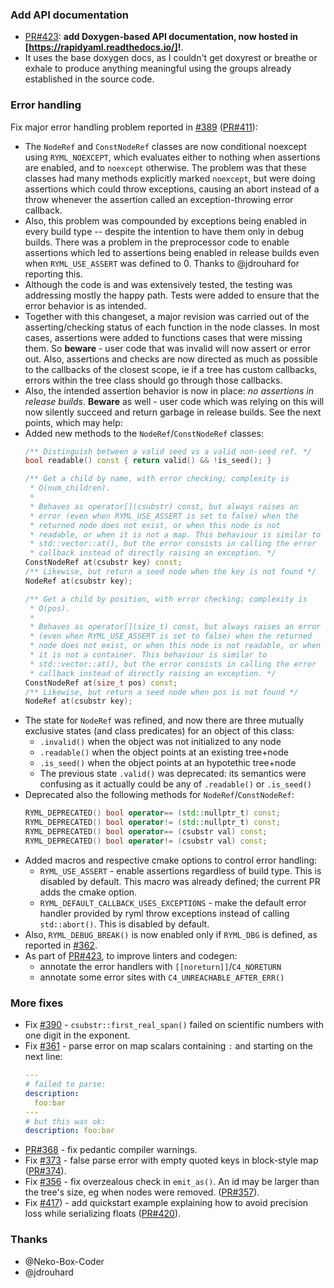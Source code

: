 ### Add API documentation

- [PR#423](https://github.com/biojppm/rapidyaml/pull/423): **add Doxygen-based API documentation, now hosted in [https://rapidyaml.readthedocs.io/]!**.
- It uses the base doxygen docs, as I couldn't get doxyrest or breathe or exhale to produce anything meaningful using the groups already established in the source code.

### Error handling

Fix major error handling problem reported in [#389](https://github.com/biojppm/rapidyaml/issues/389) ([PR#411](https://github.com/biojppm/rapidyaml/pull/411)):

  - The `NodeRef` and `ConstNodeRef` classes are now conditional noexcept using `RYML_NOEXCEPT`, which evaluates either to nothing when assertions are enabled, and to `noexcept` otherwise. The problem was that these classes had many methods explicitly marked `noexcept`, but were doing assertions which could throw exceptions, causing an abort instead of a throw whenever the assertion called an exception-throwing error callback.
  - Also, this problem was compounded by exceptions being enabled in every build type -- despite the intention to have them only in debug builds. There was a problem in the preprocessor code to enable assertions which led to assertions being enabled in release builds even when `RYML_USE_ASSERT` was defined to 0. Thanks to @jdrouhard for reporting this.
  - Although the code is and was extensively tested, the testing was addressing mostly the happy path. Tests were added to ensure that the error behavior is as intended.
  - Together with this changeset, a major revision was carried out of the asserting/checking status of each function in the node classes. In most cases, assertions were added to functions cases that were missing them. So **beware** - user code that was invalid will now assert or error out. Also, assertions and checks are now directed as much as possible to the callbacks of the closest scope, ie if a tree has custom callbacks, errors within the tree class should go through those callbacks.
  - Also, the intended assertion behavior is now in place: *no assertions in release builds*. **Beware** as well - user code which was relying on this will now silently succeed and return garbage in release builds. See the next points, which may help:
  - Added new methods to the `NodeRef`/`ConstNodeRef` classes:
    ```c++
    /** Distinguish between a valid seed vs a valid non-seed ref. */
    bool readable() const { return valid() && !is_seed(); }

    /** Get a child by name, with error checking; complexity is
     * O(num_children).
     *
     * Behaves as operator[](csubstr) const, but always raises an
     * error (even when RYML_USE_ASSERT is set to false) when the
     * returned node does not exist, or when this node is not
     * readable, or when it is not a map. This behaviour is similar to
     * std::vector::at(), but the error consists in calling the error
     * callback instead of directly raising an exception. */
    ConstNodeRef at(csubstr key) const;
    /** Likewise, but return a seed node when the key is not found */
    NodeRef at(csubstr key);

    /** Get a child by position, with error checking; complexity is
     * O(pos).
     *
     * Behaves as operator[](size_t) const, but always raises an error
     * (even when RYML_USE_ASSERT is set to false) when the returned
     * node does not exist, or when this node is not readable, or when
     * it is not a container. This behaviour is similar to
     * std::vector::at(), but the error consists in calling the error
     * callback instead of directly raising an exception. */
    ConstNodeRef at(size_t pos) const;
    /** Likewise, but return a seed node when pos is not found */
    NodeRef at(csubstr key);
    ```
  - The state for `NodeRef` was refined, and now there are three mutually exclusive states (and class predicates) for an object of this class:
    - `.invalid()` when the object was not initialized to any node
    - `.readable()` when the object points at an existing tree+node
    - `.is_seed()` when the object points at an hypotethic tree+node
    - The previous state `.valid()` was deprecated: its semantics were confusing as it actually could be any of `.readable()` or `.is_seed()`
  - Deprecated also the following methods for `NodeRef`/`ConstNodeRef`:
    ```c++
    RYML_DEPRECATED() bool operator== (std::nullptr_t) const;
    RYML_DEPRECATED() bool operator!= (std::nullptr_t) const;
    RYML_DEPRECATED() bool operator== (csubstr val) const;
    RYML_DEPRECATED() bool operator!= (csubstr val) const;
    ```
  - Added macros and respective cmake options to control error handling:
    - `RYML_USE_ASSERT` - enable assertions regardless of build type. This is disabled by default. This macro was already defined; the current PR adds the cmake option.
    - `RYML_DEFAULT_CALLBACK_USES_EXCEPTIONS` - make the default error handler provided by ryml throw exceptions instead of calling `std::abort()`. This is disabled by default.
  - Also, `RYML_DEBUG_BREAK()` is now enabled only if `RYML_DBG` is defined, as reported in [#362](https://github.com/biojppm/rapidyaml/issues/362).
  - As part of [PR#423](https://github.com/biojppm/rapidyaml/pull/423), to improve linters and codegen:
    - annotate the error handlers with `[[noreturn]]`/`C4_NORETURN`
    - annotate some error sites with `C4_UNREACHABLE_AFTER_ERR()`


### More fixes

- Fix [#390](https://github.com/biojppm/rapidyaml/pull/390) - `csubstr::first_real_span()` failed on scientific numbers with one digit in the exponent.
- Fix [#361](https://github.com/biojppm/rapidyaml/pull/361) - parse error on map scalars containing `:` and starting on the next line:
  ```yaml
  ---
  # failed to parse:
  description:
    foo:bar
  ---
  # but this was ok:
  description: foo:bar
  ```
- [PR#368](https://github.com/biojppm/rapidyaml/pull/368) - fix pedantic compiler warnings.
- Fix [#373](https://github.com/biojppm/rapidyaml/issues/373) - false parse error with empty quoted keys in block-style map ([PR#374](https://github.com/biojppm/rapidyaml/pull/374)).
- Fix [#356](https://github.com/biojppm/rapidyaml/issues/356) - fix overzealous check in `emit_as()`. An id may be larger than the tree's size, eg when nodes were removed. ([PR#357](https://github.com/biojppm/rapidyaml/pull/357)).
- Fix [#417](https://github.com/biojppm/rapidyaml/issues/417)) - add quickstart example explaining how to avoid precision loss while serializing floats ([PR#420](https://github.com/biojppm/rapidyaml/pull/420)).


### Thanks

- @Neko-Box-Coder
- @jdrouhard
